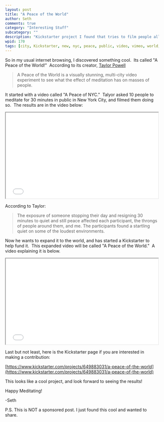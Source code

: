 ```yaml
---
layout: post
title: "A Peace of the World"
author: Seth
comments: true
category: "Interesting Stuff"
subcategory: ""
description: "Kickstarter project I found that tries to film people all over the world meditating."
wpid: 170
tags: [city, Kickstarter, new, nyc, peace, public, video, vimeo, world, york]
---
```


So in my usual internet browsing, I discovered something cool.  Its called "A Peace of the World!"  According to its creator, [Taylor Powell](https://www.kickstarter.com/projects/649883031/a-peace-of-the-world/creator_bio)

> A Peace of the World is a visually stunning, multi-city video experiment to see what the effect of meditation has on masses of people.</blockquote>

It started with a video called "A Peace of NYC."  Talyor asked 10 people to meditate for 30 minutes in public in New York City, and filmed them doing so.  The results are in the video below:

<!--more-->

<iframe src="//player.vimeo.com/video/84563568" height="281" width="500" allowfullscreen=""></iframe>

According to Taylor:

> The exposure of someone stopping their day and resigning 30 minutes to quiet and still peace affected each participant, the throngs of people around them, and me. The participants found a startling quiet on some of the loudest environments.

Now he wants to expand it to the world, and has started a Kickstarter to help fund it.  This expanded video will be called "A Peace of the World."  A video explaining it is below.

<iframe src="//player.vimeo.com/video/90768885" height="281" width="500" allowfullscreen=""></iframe>

Last but not least, here is the Kickstarter page if you are interested in making a contribution:

[https://www.kickstarter.com/projects/649883031/a-peace-of-the-world](https://www.kickstarter.com/projects/649883031/a-peace-of-the-world)

This looks like a cool project, and look forward to seeing the results!

Happy Meditating!

-Seth

P.S. This is NOT a sponsored post.  I just found this cool and wanted to share.
